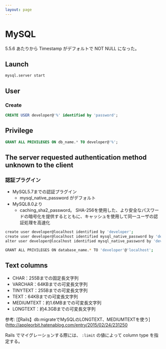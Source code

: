 ```yaml
---
layout: page
---
```


# MySQL

5.5.6 あたりから Timestamp がデフォルトで NOT NULL になった。


## Launch

```sh
mysql.server start
```

## User

### Create

```sql
CREATE USER developer@'%' identified by 'password';
```

## Privilege

```sql
GRANT ALL PRIVILEGES ON db_name.* TO developer@'%';
```

## The server requested authentication method unknown to the client

### 認証プラグイン

* MySQL5.7までの認証プラグイン
    * mysql_native_password がデフォルト
* MySQL8.0より
    * caching_sha2_password。 SHA-256を使用した、より安全なパスワードの暗号化を提供するとともに、キャッシュを使用して同一ユーザの認証処理を高速化

```sh
create user developer@localhost identified by 'developer';
create user developer@localhost identified mysql_native_password by 'developer';
alter user developer@localhost identified mysql_native_password by 'developer';
```

```sh
GRANT ALL PRIVILEGES ON database_name.* TO 'developer'@'localhost';
```

## Text columns

* CHAR：255Bまでの固定長文字列
* VARCHAR：64KBまでの可変長文字列
* TINYTEXT：255Bまでの可変長文字列
* TEXT：64KBまでの可変長文字列
* MEDIUMTEXT：約1.6MBまでの可変長文字列
* LONGTEXT：約4.3GBまでの可変長文字列


参考: [【Rails】db:migrateでMySQLのLONGTEXT、MEDIUMTEXTを使う](http://appleorbit.hatenablog.com/entry/2015/02/24/231250

Rails でマイグレーションする際には、 `:limit` の値によって column type を指定する。
